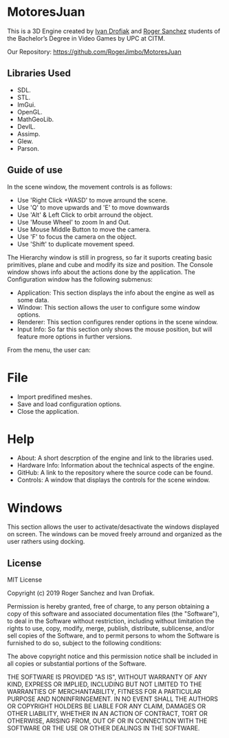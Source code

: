 # MotoresJuan

This is a 3D Engine created by [Ivan Drofiak](https://github.com/FurryGhoul) and [Roger Sanchez](https://github.com/RogerJimbo) students of the Bachelor’s Degree in Video Games by UPC at CITM.

Our Repository: https://github.com/RogerJimbo/MotoresJuan

## Libraries Used
- SDL.
- STL.
- ImGui.
- OpenGL.
- MathGeoLib.
- DevIL.
- Assimp.
- Glew.
- Parson.


## Guide of use

In the scene window, the movement controls is as follows:

- Use 'Right Click +WASD' to move arround the scene.
- Use 'Q' to move upwards and 'E' to move downwards
- Use 'Alt' & Left Click to orbit arround the object.
- Use 'Mouse Wheel' to zoom In and Out.
- Use Mouse Middle Button to move the camera.
- Use 'F' to focus the camera on the object.
- Use 'Shift' to duplicate movement speed.

The Hierarchy window is still in progress, so far it suports creating basic primitives, plane and cube and modify its size and position. 
The Console window shows info about the actions done by the application.
The Configuration window has the following submenus:

- Application: This section displays the info about the engine as well as some data.
- Window: This section allows the user to configure some window options.
- Renderer: This section configures render options in the scene window.
- Input Info: So far this section only shows the mouse position, but will feature more options in further versions.	

From the menu, the user can:

# File
- Import predifined meshes.
- Save and load configuration options.
- Close the application.

# Help
- About: A short descrption of the engine and link to the libraries used. 
- Hardware Info: Information about the technical aspects of the engine.
- GitHub: A link to the repository where the source code can be found.
- Controls: A window that displays the controls for the scene window.

# Windows

This section allows the user to activate/desactivate the windows displayed on screen. 
The windows can be moved freely arround and organized as the user rathers using docking.

## License

MIT License

Copyright (c) 2019 Roger Sanchez and Ivan Drofiak.

Permission is hereby granted, free of charge, to any person obtaining a copy of this software and associated documentation files (the "Software"), to deal in the Software without restriction, including without limitation the rights to use, copy, modify, merge, publish, distribute, sublicense, and/or sell copies of the Software, and to permit persons to whom the Software is furnished to do so, subject to the following conditions:

The above copyright notice and this permission notice shall be included in all copies or substantial portions of the Software.

THE SOFTWARE IS PROVIDED "AS IS", WITHOUT WARRANTY OF ANY KIND, EXPRESS OR IMPLIED, INCLUDING BUT NOT LIMITED TO THE WARRANTIES OF MERCHANTABILITY, FITNESS FOR A PARTICULAR PURPOSE AND NONINFRINGEMENT. IN NO EVENT SHALL THE AUTHORS OR COPYRIGHT HOLDERS BE LIABLE FOR ANY CLAIM, DAMAGES OR OTHER LIABILITY, WHETHER IN AN ACTION OF CONTRACT, TORT OR OTHERWISE, ARISING FROM, OUT OF OR IN CONNECTION WITH THE SOFTWARE OR THE USE OR OTHER DEALINGS IN THE SOFTWARE.
